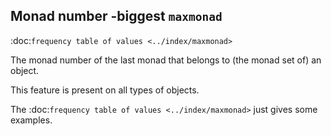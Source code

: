 Monad number -biggest ``maxmonad``
---------------------------------------------------------------
:doc:`frequency table of values <../index/maxmonad>`

The monad number of the last monad that belongs to (the monad set of) an object.

This feature is present on all types of objects.

The
:doc:`frequency table of values <../index/maxmonad>`
just gives some examples.

